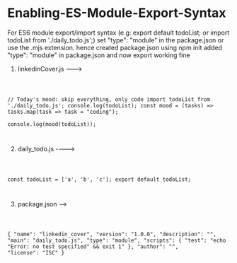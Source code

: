 # Enabling-ES-Module-Export-Syntax

For ES6 module export/import syntax (e.g: export default todoList; or import  todoList from './daily_todo.js';) set "type": "module" in the package.json or use the .mjs extension.
hence created package.json using npm init
added "type": "module" in package.json and now export working fine

1. linkedinCover.js  --->

<code>

// Today's mood: skip everything, only code
import  todoList from './daily_todo.js';
console.log(todoList);
const mood = (tasks) => tasks.map(task => task = "coding");   
console.log(mood(todoList));

</code>

2. daily_todo.js  ---->

<code>

const todoList = ['a', 'b', 'c'];
export default todoList;

</code>

3. package.json -->

<code>
  
{
  "name": "linkedin_cover",
  "version": "1.0.0",
  "description": "",
  "main": "daily_todo.js",
  "type": "module",
  "scripts": {
    "test": "echo \"Error: no test specified\" && exit 1"
  },
  "author": "",
  "license": "ISC"
}

</code>
